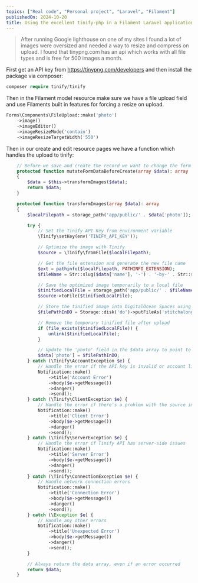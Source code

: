 ```yaml
---
topics: ["Real code", "Personal project", "Laravel", "Filament"]
publishedOn: 2024-10-20
title: Using the excellent tinify-php in a Filament Laravel application
---
```


> After running Google lighthouse on one of my sites I found a lot of images were oversized and needed a way to resize and compress on upload. I found that tinypng.com has an api which works with all file types and is free for 500 images a month. 


First get an API key from https://tinypng.com/developers and then install the package via composer:

```php
composer require tinify/tinify
```

Then in the Filament model resource make sure we have a file upload field and use Filaments built in features for forcing a resize on upload. 

```php
Forms\Components\FileUpload::make('photo')
    ->image()
    ->imageEditor()
    ->imageResizeMode('contain')
    ->imageResizeTargetWidth('550')
```

Then in our create and edit resource pages we have a function which handles the upload to tinify:

```php
    // Before we save and create the record we want to change the form data
    protected function mutateFormDataBeforeCreate(array $data): array
    {
        $data = $this->transformImages($data);
        return $data;
    }

    protected function transformImages(array $data): array
    {
        $localFilepath = storage_path('app/public/' . $data['photo']); // Local path to the uploaded image

        try {
            // Set the Tinify API Key from environment variable
            \Tinify\setKey(env('TINIFY_API_KEY'));

            // Optimize the image with Tinify
            $source = \Tinify\fromFile($localFilepath);

            // Get the file extension and generate the new file name
            $ext = pathinfo($localFilepath, PATHINFO_EXTENSION);
            $fileName = Str::slug($data['name'], '-') . '-by-' . Str::slug($data['artist']) . '.' . $ext;

            // Save the optimized image temporarily to a local file
            $tinifiedLocalFile = storage_path('app/public/' . $fileName); // Temporary location for the Tinified image
            $source->toFile($tinifiedLocalFile);

            // Store the tinified image into DigitalOcean Spaces using the 'do' disk
            $filePathInDO = Storage::disk('do')->putFileAs('stitchalongs', new \Illuminate\Http\File($tinifiedLocalFile), $fileName, 'public');

            // Remove the temporary tinified file after upload
            if (file_exists($tinifiedLocalFile)) {
                unlink($tinifiedLocalFile);
            }

            // Update the 'photo' field in the $data array to point to the new location in DigitalOcean Spaces
            $data['photo'] = $filePathInDO;
        } catch (\Tinify\AccountException $e) {
            // Handle the error if the API key is invalid or account limit is reached
            Notification::make()
                ->title('Account Error')
                ->body($e->getMessage())
                ->danger()
                ->send();
        } catch (\Tinify\ClientException $e) {
            // Handle the error if there's a problem with the source image or request options
            Notification::make()
                ->title('Client Error')
                ->body($e->getMessage())
                ->danger()
                ->send();
        } catch (\Tinify\ServerException $e) {
            // Handle the error if Tinify API has server-side issues
            Notification::make()
                ->title('Server Error')
                ->body($e->getMessage())
                ->danger()
                ->send();
        } catch (\Tinify\ConnectionException $e) {
            // Handle network connection errors
            Notification::make()
                ->title('Connection Error')
                ->body($e->getMessage())
                ->danger()
                ->send();
        } catch (\Exception $e) {
            // Handle any other errors
            Notification::make()
                ->title('Unexpected Error')
                ->body($e->getMessage())
                ->danger()
                ->send();
        }

        // Always return the data array, even if an error occurred
        return $data;
    }
```